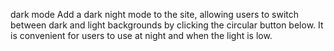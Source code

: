 dark mode
Add a dark night mode to the site, allowing users to switch between dark and light backgrounds by clicking the circular button below. It is convenient for users to use at night and when the light is low.